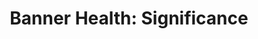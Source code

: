 ---
collection_archive: true
collection_awards: []
collection_category:
  - Studio
  - Advertising
  - Workplace
  - Conceptual
  - Portraits
  - Color
collection_content: 
collection_cover: https://d1sf55qlb7p6hz.cloudfront.net/banner_header-cover-1.jpg
collection_cover_mobile: https://d1sf55qlb7p6hz.cloudfront.net/verticalcovers-48.jpg
collection_description: >-
  These works celebrate Banner Health's recent hi-profile hires. The concept was
  to use a medical diagram to help tell each subject’s story and accomplishments
  while overlaid on a conceptual “banner-blue” doctor’s office. Commissioned by
  Mullen Lowe NY & Boston.
collection_description_alignment: center
collection_exhibition: []
collection_filter: Commissioned + Stock
collection_hidden: false
collection_meta: Mullen Lowe Agency NY & Boston
collection_press: []
collection_preview:
  - https://d1sf55qlb7p6hz.cloudfront.net/banner-mullen_horizontalcover-1.jpg
  - https://d1sf55qlb7p6hz.cloudfront.net/banner-mullen_horizontalcover-2.jpg
  - https://d1sf55qlb7p6hz.cloudfront.net/banner-mullen_horizontalcover-3.jpg
  - https://d1sf55qlb7p6hz.cloudfront.net/banner-mullen_horizontalcover-4.jpg
cover_image: 
date: 
hide_footer: true 
logo: 
navigation_theme: white
px_extra: true
slug: Banner-Mullen
theme_color: "#FFB5BD"
theme_color_all_works: "#9FF4B8"
title: 'Banner Health: Significance'
collection_blocks:
  - _bookshop_name: collections/media-row-start
    row_alignment: between
  - _bookshop_name: collections/media-element 
    color: "#B1BEDD"
    image:  https://d1sf55qlb7p6hz.cloudfront.net/banner-mullen-1.jpg
    margin_left: '30'
    margin_right: '0'
    margin_y: '100'
    width: '60'
  - _bookshop_name: collections/media-row
    row_alignment: between
  - _bookshop_name: collections/media-element 
    color: "#FBF0DD"
    image:  https://d1sf55qlb7p6hz.cloudfront.net/banner-mullen-2.jpg
    margin_left: '20'
    margin_y: '100'
    width: '33'
  - _bookshop_name: collections/media-element 
    color: "#2D4496"
    image:  https://d1sf55qlb7p6hz.cloudfront.net/banner-mullen-3.jpg
    margin_right: '0'
    margin_y: '400'
    width: '45'
  - _bookshop_name: collections/media-row
    row_alignment: between
  - _bookshop_name: collections/media-element 
    color: "#C3DAF1"
    image:  https://d1sf55qlb7p6hz.cloudfront.net/banner-mullen-4.jpg
    margin_left: '35'
    margin_y: '100'
    width: '40'
  - _bookshop_name: collections/media-row
    row_alignment: between
  - _bookshop_name: collections/media-element 
    color: "#FBECE4"
    image:  https://d1sf55qlb7p6hz.cloudfront.net/banner-mullen-5.jpg
    margin_left: '0'
    margin_right: '0'
    margin_y: '100'
    width: '55'
  - _bookshop_name: collections/media-element 
    color: "#CCE9F4"
    image:  https://d1sf55qlb7p6hz.cloudfront.net/banner-mullen-6.jpg
    margin_right: '5'
    margin_y: '700'
    width: '33'
  - _bookshop_name: collections/media-row
    row_alignment: between
  - _bookshop_name: collections/media-element
    align_y: start
    color: "#142C73"
    image:  https://d1sf55qlb7p6hz.cloudfront.net/banner-mullen-7.jpg
    margin_left: '45'
    margin_right: '0'
    margin_y: '100'
    width: '30'
  - _bookshop_name: collections/media-row
    row_alignment: between
  - _bookshop_name: collections/media-element
    align_y: start
    color: "#CFE0F2"
    image:  https://d1sf55qlb7p6hz.cloudfront.net/banner-mullen-8.jpg
    margin_left: '5'
    margin_right: '0'
    margin_y: '100'
    width: '90'
  - _bookshop_name: collections/media-row-end
---